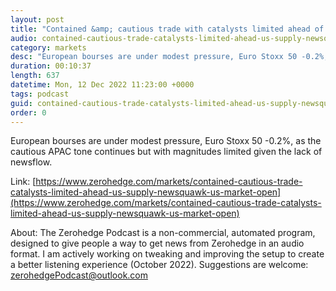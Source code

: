 ```yaml
---
layout: post
title: "Contained &amp; cautious trade with catalysts limited ahead of US supply - Newsquawk US Market Open"
audio: contained-cautious-trade-catalysts-limited-ahead-us-supply-newsquawk-us-market-open-0
category: markets
desc: "European bourses are under modest pressure, Euro Stoxx 50 -0.2%, as the cautious APAC tone continues but with magnitudes limited given the lack of newsflow."
duration: 00:10:37
length: 637
datetime: Mon, 12 Dec 2022 11:23:00 +0000
tags: podcast
guid: contained-cautious-trade-catalysts-limited-ahead-us-supply-newsquawk-us-market-open-0
order: 0
---
```

European bourses are under modest pressure, Euro Stoxx 50 -0.2%, as the cautious APAC tone continues but with magnitudes limited given the lack of newsflow.

Link: [https://www.zerohedge.com/markets/contained-cautious-trade-catalysts-limited-ahead-us-supply-newsquawk-us-market-open](https://www.zerohedge.com/markets/contained-cautious-trade-catalysts-limited-ahead-us-supply-newsquawk-us-market-open)

About: The Zerohedge Podcast is a non-commercial, automated program, designed to give people a way to get news from Zerohedge in an audio format.  I am actively working on tweaking and improving the setup to create a better listening experience (October 2022).  Suggestions are welcome: [zerohedgePodcast@outlook.com](mailto:zerohedgePodcast@outlook.com)